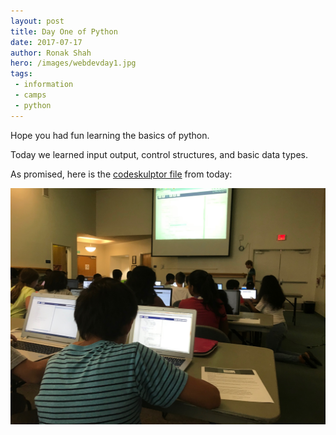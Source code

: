 ```yaml
---
layout: post
title: Day One of Python
date: 2017-07-17
author: Ronak Shah
hero: /images/webdevday1.jpg
tags:
 - information
 - camps
 - python
---
```


Hope you had fun learning the basics of python.

Today we learned input output, control structures, and basic data types.

As promised, here is the [codeskulptor file](http://www.codeskulptor.org/#user43_5cLcBfhrQG_2.py) from today:

![Image](/images/pythonday1.png)
